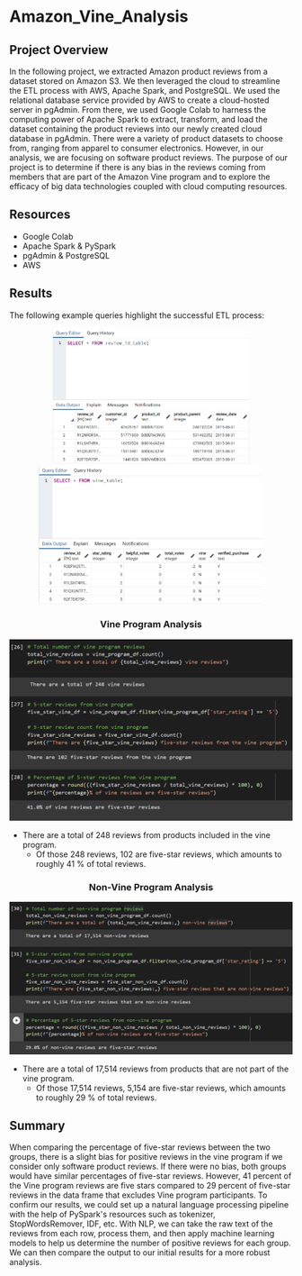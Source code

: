 # Amazon_Vine_Analysis
## Project Overview
In the following project, we extracted Amazon product reviews from a dataset stored on Amazon S3. We then leveraged the cloud to streamline the ETL process with AWS, Apache Spark, and PostgreSQL. 
We used the relational database service provided by AWS to create a cloud-hosted server in pgAdmin. From there, we used Google Colab to harness the computing power of Apache Spark to extract, transform, and load the dataset containing the product reviews into our newly created cloud database in pgAdmin. There were a variety of product datasets to choose from, ranging from apparel to consumer electronics. However, in our analysis, we are focusing on software product reviews. The purpose of our project is to determine if there is any bias in the reviews coming from members that are part of the Amazon Vine program and to explore the efficacy of big data technologies coupled with cloud computing resources. 
## Resources
- Google Colab
- Apache Spark & PySpark
- pgAdmin & PostgreSQL 
- AWS
## Results
The following example queries highlight the successful ETL process:         

<p align = "center">
<img src="images/review.png" width=350>
 <img src="images/vine.png" width=400>
</p> 

<h3 align="center"> Vine Program Analysis </h3>
<p align = "center">
 <img src="images/vine_results.png" width=575>
</p>
 
- There are a total of 248 reviews from products included in the vine program.
  - Of those 248 reviews, 102 are five-star reviews, which amounts to roughly 41 % of total reviews.

<h3 align="center"> Non-Vine Program Analysis </h3>
<p align = "center">
 <img src="images/non_vine_results.png" width=575>
</p>
 
- There are a total of 17,514 reviews from products that are not part of the vine program.
  - Of those 17,514 reviews, 5,154 are five-star reviews, which amounts to roughly 29 % of total reviews.

## Summary
When comparing the percentage of five-star reviews between the two groups, there is a slight bias for positive reviews in the vine program if we consider only software product reviews. If there were no bias, both groups would have similar percentages of five-star reviews. However, 41 percent of the Vine program reviews are five stars compared to 29 percent of five-star reviews in the data frame that excludes Vine program participants. To confirm our results, we could set up a natural language processing pipeline with the help of PySpark's resources such as tokenizer, StopWordsRemover, IDF, etc. With NLP, we can take the raw text of the reviews from each row, process them, and then apply machine learning models to help us determine the number of positive reviews for each group. We can then compare the output to our initial results for a more robust analysis. 
